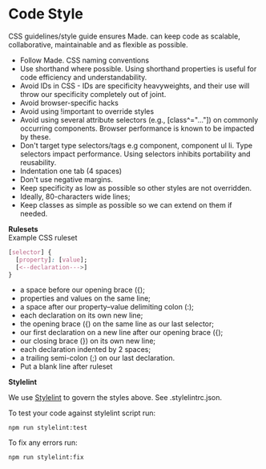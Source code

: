 # Code Style

CSS guidelines/style guide ensures Made. can keep code as scalable, collaborative, maintainable and as flexible as possible.

* Follow Made. CSS naming conventions
* Use shorthand where possible. Using shorthand properties is useful for code efficiency and understandability.
* Avoid IDs in CSS - IDs are specificity heavyweights, and their use will throw our specificity completely out of joint.
* Avoid browser-specific hacks
* Avoid using !important to override styles
* Avoid using several attribute selectors (e.g., [class^="..."]) on commonly occurring components. Browser performance is known to be impacted by these.
* Don't target type selectors/tags e.g component, component ul li. Type selectors impact performance. Using selectors inhibits portability and reusability. 
* Indentation one tab (4 spaces)
* Don't use negative margins.
* Keep specificity as low as possible so other styles are not overridden.
* Ideally, 80-characters wide lines;
* Keep classes as simple as possible so we can extend on them if needed. 

**Rulesets**  
Example CSS ruleset

```css
[selector] {
  [property]: [value];
  [<--declaration--->]
}
```

* a space before our opening brace ({);
* properties and values on the same line;
* a space after our property–value delimiting colon (:);
* each declaration on its own new line;
* the opening brace ({) on the same line as our last selector;
* our first declaration on a new line after our opening brace ({);
* our closing brace (}) on its own new line;
* each declaration indented by 2 spaces;
* a trailing semi-colon (;) on our last declaration.
* Put a blank line after ruleset

**Stylelint**  

We use [Stylelint](https://stylelint.io/) to govern the styles above. See .stylelintrc.json.

To test your code against stylelint script run:

```
npm run stylelint:test
```
To fix any errors run:

```
npm run stylelint:fix
```